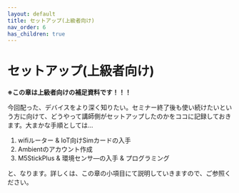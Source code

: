 ```yaml
---
layout: default
title: セットアップ(上級者向け)
nav_order: 6
has_children: true
---
```


# セットアップ(上級者向け)
**※この章は上級者向けの補足資料です！！！**

今回配った、デバイスをより深く知りたい。セミナー終了後も使い続けたいという方に向けて、どうやって講師側がセットアップしたのかをココに記録しておきます。大まかな手順としては...

1. wifiルーター & IoT向けSimカードの入手
2. Ambientのアカウント作成
3. M5StickPlus & 環境センサ―の入手 & プログラミング

と、なります。詳しくは、この章の小項目にて説明していきますので、ご参照ください。

